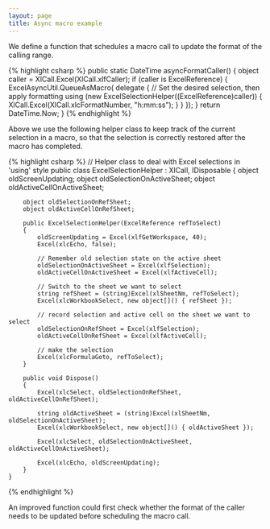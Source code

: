 ```yaml
---
layout: page
title: Async macro example
---
```


We define a function that schedules a macro call to update the format of the calling range.

{% highlight csharp %}
    public static DateTime asyncFormatCaller()
    {
        object caller = XlCall.Excel(XlCall.xlfCaller);
        if (caller is ExcelReference)
        {
            ExcelAsyncUtil.QueueAsMacro(
                delegate
                {
                      // Set the desired selection, then apply formatting
                      using (new ExcelSelectionHelper((ExcelReference)caller))
                      {
                          XlCall.Excel(XlCall.xlcFormatNumber, "h:mm:ss");
                      }
                }
            });
        }
        return DateTime.Now;
    }
{% endhighlight %}

Above we use the following helper class to keep track of the current selection in a macro, so that the selection is correctly restored after the macro has completed.

{% highlight csharp %}
    // Helper class to deal with Excel selections in 'using' style
    public class ExcelSelectionHelper : XlCall, IDisposable
    {
        object oldScreenUpdating;
        object oldSelectionOnActiveSheet;
        object oldActiveCellOnActiveSheet;

        object oldSelectionOnRefSheet;
        object oldActiveCellOnRefSheet;

        public ExcelSelectionHelper(ExcelReference refToSelect)
        {
            oldScreenUpdating = Excel(xlfGetWorkspace, 40);
            Excel(xlcEcho, false);

            // Remember old selection state on the active sheet
            oldSelectionOnActiveSheet = Excel(xlfSelection);
            oldActiveCellOnActiveSheet = Excel(xlfActiveCell);

            // Switch to the sheet we want to select
            string refSheet = (string)Excel(xlSheetNm, refToSelect);
            Excel(xlcWorkbookSelect, new object[]() { refSheet });

            // record selection and active cell on the sheet we want to select
            oldSelectionOnRefSheet = Excel(xlfSelection);
            oldActiveCellOnRefSheet = Excel(xlfActiveCell);

            // make the selection
            Excel(xlcFormulaGoto, refToSelect);
        }

        public void Dispose()
        {
            Excel(xlcSelect, oldSelectionOnRefSheet, oldActiveCellOnRefSheet);

            string oldActiveSheet = (string)Excel(xlSheetNm, oldSelectionOnActiveSheet);
            Excel(xlcWorkbookSelect, new object[]() { oldActiveSheet });

            Excel(xlcSelect, oldSelectionOnActiveSheet, oldActiveCellOnActiveSheet);

            Excel(xlcEcho, oldScreenUpdating);
        }
    }
{% endhighlight %}

An improved function could first check whether the format of the caller needs to be updated before scheduling the macro call.